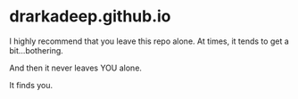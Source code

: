# drarkadeep.github.io

I highly recommend that you leave this repo alone. At times, it tends to get a bit...bothering.

And then it never leaves YOU alone.

It finds you.